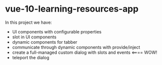# vue-10-learning-resources-app

In this project we have:

- UI components with configurable properties
- slot in UI components
- dynamic components for tabber
- communicate through dynamic components with provide/inject
- create a full-managed custom dialog with slots and events <==== WOW!
- teleport the dialog